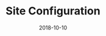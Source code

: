 ---
title:          "Site Configuration"
date:           "2018-10-10"
draft:          true
appColor:       "#B6C229"
appTitle:       "3dimensional: Innenarchitektur, Gestaltung und dreidimensionale Kommunikation"
appTitleShort:  "3dimensional"
appPublisher:   "3dimensional AG"
appDescription: "3dimensional entwickelt Lösungen, die exakt auf Ihre Bedürfnisse zugeschnitten sind. Damit können wir Ihnen ein Optimum an Leistungen zu realistischen Preisen garantieren. In jedem unserer drei Segmente arbeiten wir als Generalunternehmer oder aber nur für einzelne Teilbereiche Ihres Projektes. Je nach Ihren Anforderungen und Wünschen. Durch unser weitreichendes und flexibles Netzwerk aus eingespielten Fachexperten können wir Aufträge unterschiedlicher Grösse, schnell, effizient und professionell umsetzen."
appKeywords:    "3dimensional, 3 dimensional, Innenarchitektur, Gestltung, Innenräume, Ladenbau, dreidimensional Kommunikation, 3D"
appImage:       "images/uploads/3dimensional-hero-1.jpg"
appSitemapUrl:  "https://www.3dimensional.ch"
appGoogleVerification:  "123xyz-google-hash"
referenceCompetences:
  - "Idee"
  - "Planung"
  - "Ausführung"
---